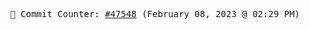 <p align="center">
    <samp>
        📮 Commit Counter: <a href="https://github.com/Javascript-void0/Javascript-void0/commits/main">#47548</a> (February 08, 2023 @ 02:29 PM)
    </samp>
</p>
